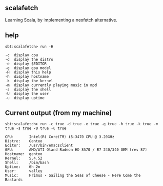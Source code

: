 ## scalafetch

Learning Scala, by implementing a neofetch alternative.

## help

`sbt:scalafetch> run -H`

```
-c  display cpu
-d  display the distro
-e  display $EDITOR
-g  display gpu model
-H  display this help
-h  display hostname
-k  display the kernel
-m  display currently playing music in mpd
-s  display the shell
-U  display the user
-u  display uptime
```

## Current output (from my machine)

`sbt:scalafetch> run -c true -d true -e true -g true -h true -k true -m true -s true -U true -u true`

```
CPU:       Intel(R) Core(TM) i5-3470 CPU @ 3.20GHz
Distro:    Gentoo
Editor:    /usr/bin/emacsclient
GPU:       AMD/ATI Oland Radeon HD 8570 / R7 240/340 OEM (rev 87)
Hostname:  gentoo
Kernel:    5.4.52
Shell:     /bin/bash
Uptime:    6h 2m
User:      valley
Music:     Primus - Sailing the Seas of Cheese - Here Come the Bastards
```
